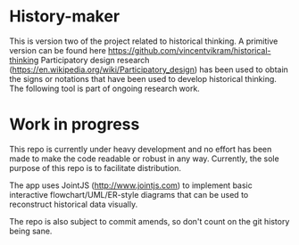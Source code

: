 # History-maker
This is version two of the project related to historical thinking. 
A primitive version can be found here 
https://github.com/vincentvikram/historical-thinking
Participatory design research 
(https://en.wikipedia.org/wiki/Participatory_design) has been used 
to obtain the signs or notations that have been used to 
develop historical thinking. The following tool is part of ongoing 
research work.

# Work in progress
This repo is currently under heavy development and no effort has been made to
make the code readable or robust in any way. Currently, the sole purpose of
this repo is to facilitate distribution.

The app uses JointJS (http://www.jointjs.com) to implement basic interactive
flowchart/UML/ER-style diagrams that can be used to reconstruct historical data
visually.

The repo is also subject to commit amends, so don't count on the git history
being sane.
